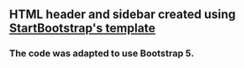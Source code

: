 ## HTML header and sidebar created using [StartBootstrap's template](https://startbootstrap.com/template/sb-admin)

### The code was adapted to use Bootstrap 5.
